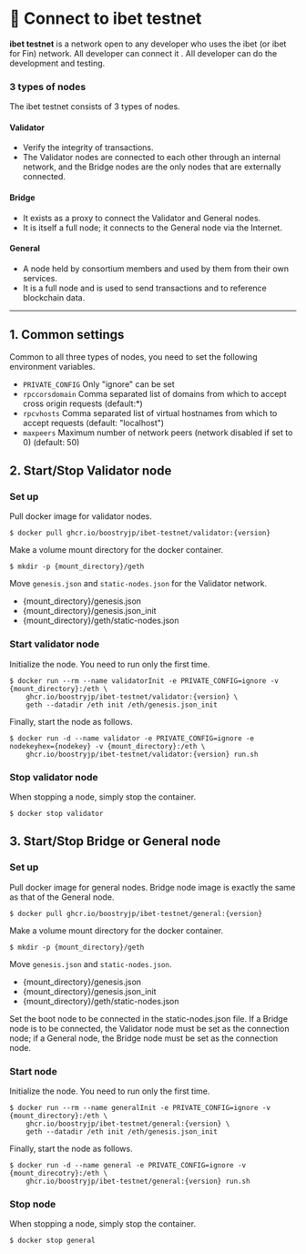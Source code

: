 # 🚀 Connect to ibet testnet

**ibet testnet** is a network open to any developer who uses the ibet (or ibet for Fin) network.
All developer can connect it . 
All developer can do the development and testing.

### 3 types of nodes

The ibet testnet consists of 3 types of nodes.

#### Validator
- Verify the integrity of transactions. 
- The Validator nodes are connected to each other through an internal network, and the Bridge nodes are the only nodes that are externally connected.

#### Bridge
- It exists as a proxy to connect the Validator and General nodes. 
- It is itself a full node; it connects to the General node via the Internet. 

#### General
- A node held by consortium members and used by them from their own services.
- It is a full node and is used to send transactions and to reference blockchain data.

---

## 1. Common settings

Common to all three types of nodes, you need to set the following environment variables.

* `PRIVATE_CONFIG` Only "ignore" can be set  
* `rpccorsdomain` Comma separated list of domains from which to accept cross origin requests (default:*)  
* `rpcvhosts` Comma separated list of virtual hostnames from which to accept requests (default: "localhost")  
* `maxpeers` Maximum number of network peers (network disabled if set to 0) (default: 50)  

## 2. Start/Stop Validator node

### Set up

Pull docker image for validator nodes.
```
$ docker pull ghcr.io/boostryjp/ibet-testnet/validator:{version}
```

Make a volume mount directory for the docker container.
```
$ mkdir -p {mount_directory}/geth
```

Move `genesis.json` and `static-nodes.json` for the Validator network.
- {mount_directory}/genesis.json
- {mount_directory}/genesis.json_init
- {mount_directory}/geth/static-nodes.json

### Start validator node

Initialize the node. You need to run only the first time.
```
$ docker run --rm --name validatorInit -e PRIVATE_CONFIG=ignore -v {mount_directory}:/eth \
    ghcr.io/boostryjp/ibet-testnet/validator:{version} \
    geth --datadir /eth init /eth/genesis.json_init
```

Finally, start the node as follows.
```
$ docker run -d --name validator -e PRIVATE_CONFIG=ignore -e nodekeyhex={nodekey} -v {mount_directory}:/eth \
    ghcr.io/boostryjp/ibet-testnet/validator:{version} run.sh 
```

### Stop validator node 

When stopping a node, simply stop the container.
```
$ docker stop validator
```

## 3. Start/Stop Bridge or General node

### Set up

Pull docker image for general nodes.
Bridge node image is exactly the same as that of the General node.
```
$ docker pull ghcr.io/boostryjp/ibet-testnet/general:{version}
```

Make a volume mount directory for the docker container.
```
$ mkdir -p {mount_directory}/geth
```

Move `genesis.json` and `static-nodes.json`. 
- {mount_directory}/genesis.json
- {mount_directory}/genesis.json_init
- {mount_directory}/geth/static-nodes.json

Set the boot node to be connected in the static-nodes.json file.
If a Bridge node is to be connected, the Validator node must be set as the connection node; 
if a General node, the Bridge node must be set as the connection node.

### Start node

Initialize the node. You need to run only the first time.
```
$ docker run --rm --name generalInit -e PRIVATE_CONFIG=ignore -v {mount_directory}:/eth \
    ghcr.io/boostryjp/ibet-testnet/general:{version} \
    geth --datadir /eth init /eth/genesis.json_init
```

Finally, start the node as follows.
```
$ docker run -d --name general -e PRIVATE_CONFIG=ignore -v {mount_direcotry}:/eth \
    ghcr.io/boostryjp/ibet-testnet/general:{version} run.sh 
```

### Stop node 
When stopping a node, simply stop the container.
```
$ docker stop general
```

